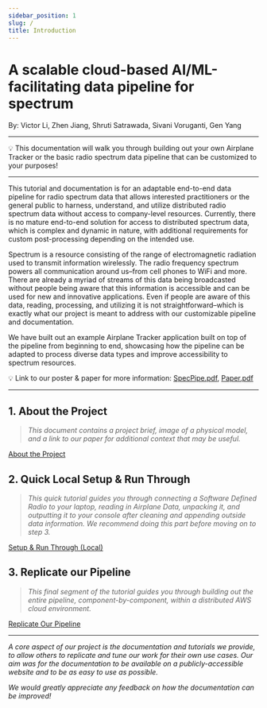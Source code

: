 ```yaml
---
sidebar_position: 1
slug: /
title: Introduction
---
```


# A scalable cloud-based AI/ML-facilitating data pipeline for spectrum

By: Victor Li, Zhen Jiang, Shruti Satrawada, Sivani Voruganti, Gen Yang

---

<aside>
💡 This documentation will walk you through building out your own Airplane Tracker or the basic radio spectrum data pipeline that can be customized to your purposes!

</aside>

---

This tutorial and documentation is for an adaptable end-to-end data pipeline for radio spectrum data that allows interested practitioners or the general public to harness, understand, and utilize distributed radio spectrum data without access to company-level resources. Currently, there is no mature end-to-end solution for access to distributed spectrum data, which is complex and dynamic in nature, with additional requirements for custom post-processing depending on the intended use.

Spectrum is a resource consisting of the range of electromagnetic radiation used to transmit information wirelessly. The radio frequency spectrum powers all communication around us–from cell phones to WiFi and more. There are already a myriad of streams of this data being broadcasted without people being aware that this information is accessible and can be used for new and innovative applications. Even if people are aware of this data, reading, processing, and utilizing it is not straightforward–which is exactly what our project is meant to address with our customizable pipeline and documentation.

We have built out an example Airplane Tracker application built on top of the pipeline from beginning to end, showcasing how the pipeline can be adapted to process diverse data types and improve accessibility to spectrum resources. 
 
💡 Link to our poster & paper for more information: [SpecPipe.pdf](/pdf/SpecPipe-ProjectBrief.pdf), [Paper.pdf](/pdf/paper.pdf)

---

## 1. About the Project

> *This document contains a project brief, image of a physical model, and a link to our paper for additional context that may be useful.*
> 

[About the Project](./about)

## 2. Quick Local Setup & Run Through

> *This quick tutorial guides you through connecting a Software Defined Radio to your laptop, reading in Airplane Data, unpacking it, and outputting it to your console after cleaning and appending outside data information. We recommend doing this part before moving on to step 3.*
> 

[Setup & Run Through (Local)](./local)

## 3. Replicate our Pipeline

> *This final segment of the tutorial guides you through building out the entire pipeline, component-by-component, within a distributed AWS cloud environment.*
> 

[Replicate Our Pipeline](./replicate)

---

*A core aspect of our project is the documentation and tutorials we provide, to allow others to replicate and tune our work for their own use cases. Our aim was for the documentation to be available on a publicly-accessible website and to be as easy to use as possible.* 

*We would greatly appreciate any feedback on how the documentation can be improved!*